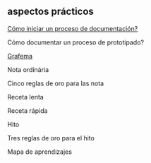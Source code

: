## **aspectos prácticos**

[Cómo iniciar un proceso de documentación?](https://www.gitbook.com/book/a-lafuente/manual-de-docart-prueba/edit#/edit/master/iniciar-la-dcumentacion.md?_k=m5294l)

Cómo documentar un proceso de prototipado?

[Grafema](https://www.gitbook.com/book/a-lafuente/manual-de-docart-prueba/edit#/edit/master/nocion-de-grafema.md?_k=6j3zlc)

Nota ordinária

Cinco reglas de oro para las nota

Receta lenta

Receta rápida

Hito

Tres reglas de oro para el hito

Mapa de aprendizajes

